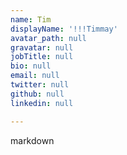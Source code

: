 ```yaml
---
name: Tim
displayName: '!!!Timmay'
avatar_path: null
gravatar: null
jobTitle: null
bio: null
email: null
twitter: null
github: null
linkedin: null

---
```




markdown



